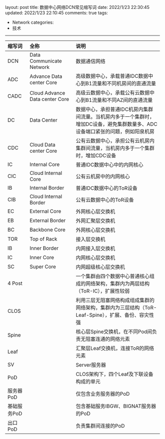 layout: post
title: 数据中心网络DCN常见缩写词
date: 2022/1/23 22:30:45
updated: 2022/1/23 22:10:45
comments: true
tags: 
- Network
categories:
- 技术

---

|缩写词|全称|说明|
| :---- | :---- | :---- |
| DCN | Data Communicate Network | 数据通信网络 |
| ADC | Advance Data center Core | 高级数据中心，承载普通IDC数据中心到B1流量和不同机房间的直通流量 |
| CADC | Cloud Advance Data center Core | 高级云数据中心，承载公有云数据中心到B1流量和不同AZ间的直通流量 |
| DC | Data Center | 数据中心，承担普通IDC机房内集群间流量。当机房内多于一个集群时，增加DC设备，避免集群数量多、ADC设备端口紧张的问题，例如阳泉机房 |
| CDC | Cloud Data center Core | 公有云数据中心，承担公有云机房内集群间流量，当机房内多于一个集群时，增加CDC设备 |
| IC | Internal Core | 普通IDC数据中心中的内网核心 |
| CIC | Cloud Internal Core | 公有云机房中的内网核心 |
| IB | Internal Border | 普通IDC数据中心的ToR设备 |
| CIB | Cloud Internal Border | 公有云数据中心的ToR设备 |
| EC | External Core | 外网核心层交换机 |
| EB | External Border | 外网汇聚层交换机 |
| BC | Backbone Core | 外网核心层交换机|
| TOR | Top of Rack | 接入层交换机 |
| IB | Inner Border | 内网接入层交换机 |
| IC | Inner Core | 内网核心层交换机 |
| SC | Super Core | 内网超级核心层交换机 |
| 4 Post | | 一个集群由四个数据中心普通核心组成的网络架构，集群内为两层结构（ToR-IC），扩展性较弱 |
| CLOS | | 利用三层无阻塞网络构成组成集群的网络架构，集群内为三层结构（ToR-Leaf-Spine），扩展、备份、容灾性强 |
| Spine | | 核心层Spine交换机，在不同Pod间负责无阻塞连通的网络元素 |
| Leaf | | 汇聚层Leaf交换机，连接ToR的网络元素 |
| SV | | Server服务器 |
| PoD | | CLOS架构下，四个Leaf及下联设备构成的单元 |
| 服务器PoD | | 仅包含业务服务器的PoD |
| 基础服务PoD | | 包含基础服务IBGW、BIGNAT服务器的PoD |
| 出口PoD | | 负责集群间连接的PoD |